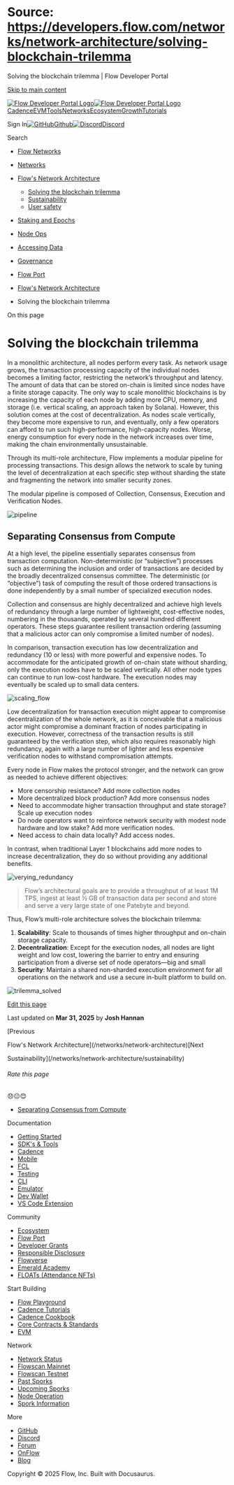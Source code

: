 # Source: https://developers.flow.com/networks/network-architecture/solving-blockchain-trilemma

Solving the blockchain trilemma | Flow Developer Portal



[Skip to main content](#__docusaurus_skipToContent_fallback)

[![Flow Developer Portal Logo](/img/flow-docs-logo-dark.png)![Flow Developer Portal Logo](/img/flow-docs-logo-light.png)](/)[Cadence](/build/flow)[EVM](/evm/about)[Tools](/tools/clients)[Networks](/networks/flow-networks)[Ecosystem](/ecosystem)[Growth](/growth)[Tutorials](/tutorials)

Sign In[![GitHub]()Github](https://github.com/onflow)[![Discord]()Discord](https://discord.gg/flow)

Search

* [Flow Networks](/networks/flow-networks)
* [Networks](/networks)
* [Flow's Network Architecture](/networks/network-architecture)

  + [Solving the blockchain trilemma](/networks/network-architecture/solving-blockchain-trilemma)
  + [Sustainability](/networks/network-architecture/sustainability)
  + [User safety](/networks/network-architecture/user-safety)
* [Staking and Epochs](/networks/staking)
* [Node Ops](/networks/node-ops)
* [Accessing Data](/networks/access-onchain-data)
* [Governance](/networks/governance)
* [Flow Port](/networks/flow-port)

* [Flow's Network Architecture](/networks/network-architecture)
* Solving the blockchain trilemma

On this page

# Solving the blockchain trilemma

In a monolithic architecture, all nodes perform every task. As network usage grows, the transaction processing capacity of the individual nodes becomes a limiting factor, restricting the network’s throughput and latency. The amount of data that can be stored on-chain is limited since nodes have a finite storage capacity. The only way to scale monolithic blockchains is by increasing the capacity of each node by adding more CPU, memory, and storage (i.e. vertical scaling, an approach taken by Solana). However, this solution comes at the cost of decentralization. As nodes scale vertically, they become more expensive to run, and eventually, only a few operators can afford to run such high-performance, high-capacity nodes. Worse, energy consumption for every node in the network increases over time, making the chain environmentally unsustainable.

Through its multi-role architecture, Flow implements a modular pipeline for processing transactions. This design allows the network to scale by tuning the level of decentralization at each specific step without sharding the state and fragmenting the network into smaller security zones.

The modular pipeline is composed of Collection, Consensus, Execution and Verification Nodes.

![pipeline](/assets/images/pipeline-42512db6ead17a2b6aaf1787c1960f57.png)

## Separating Consensus from Compute[​](#separating-consensus-from-compute "Direct link to Separating Consensus from Compute")

At a high level, the pipeline essentially separates consensus from transaction computation. Non-deterministic (or “subjective”) processes such as determining the inclusion and order of transactions are decided by the broadly decentralized consensus committee. The deterministic (or “objective”) task of computing the result of those ordered transactions is done independently by a small number of specialized execution nodes.

Collection and consensus are highly decentralized and achieve high levels of redundancy through a large number of lightweight, cost-effective nodes, numbering in the thousands, operated by several hundred different operators. These steps guarantee resilient transaction ordering (assuming that a malicious actor can only compromise a limited number of nodes).

In comparison, transaction execution has low decentralization and redundancy (10 or less) with more powerful and expensive nodes. To accommodate for the anticipated growth of on-chain state without sharding, only the execution nodes have to be scaled vertically. All other node types can continue to run low-cost hardware. The execution nodes may eventually be scaled up to small data centers.

![scaling_flow](/assets/images/scaling_flow-2190d3c5db523859d376bfa600532445.png)

Low decentralization for transaction execution might appear to compromise decentralization of the whole network, as it is conceivable that a malicious actor might compromise a dominant fraction of nodes participating in execution. However, correctness of the transaction results is still guaranteed by the verification step, which also requires reasonably high redundancy, again with a large number of lighter and less expensive verification nodes to withstand compromisation attempts.

Every node in Flow makes the protocol stronger, and the network can grow as needed to achieve different objectives:

* More censorship resistance? Add more collection nodes
* More decentralized block production? Add more consensus nodes
* Need to accommodate higher transaction throughput and state storage? Scale up execution nodes
* Do node operators want to reinforce network security with modest node hardware and low stake? Add more verification nodes.
* Need access to chain data locally? Add access nodes.

In contrast, when traditional Layer 1 blockchains add more nodes to increase decentralization, they do so without providing any additional benefits.

![verying_redundancy](/assets/images/varying_redudancy-5d4e1110d859c415d773d24a8e6b1ff3.png)

> Flow’s architectural goals are to provide a throughput of at least 1M TPS, ingest at least ½ GB of transaction data per second and store and serve a very large state of one Patebyte and beyond.

Thus, Flow’s multi-role architecture solves the blockchain trilemma:

1. **Scalability**: Scale to thousands of times higher throughput and on-chain storage capacity.
2. **Decentralization**: Except for the execution nodes, all nodes are light weight and low cost, lowering the barrier to entry and ensuring participation from a diverse set of node operators—big and small
3. **Security**: Maintain a shared non-sharded execution environment for all operations on the network and use a secure in-built platform to build on.

![trilemma_solved](/assets/images/flow_trillema_solved-1ba96289ea436ee41ca530f58ec8b558.png)

[Edit this page](https://github.com/onflow/docs/tree/main/docs/networks/network-architecture/solving-blockchain-trilemma.md)

Last updated on **Mar 31, 2025** by **Josh Hannan**

[Previous

Flow's Network Architecture](/networks/network-architecture)[Next

Sustainability](/networks/network-architecture/sustainability)

###### Rate this page

😞😐😊

* [Separating Consensus from Compute](#separating-consensus-from-compute)

Documentation

* [Getting Started](/build/getting-started/contract-interaction)
* [SDK's & Tools](/tools)
* [Cadence](https://cadence-lang.org/docs/)
* [Mobile](/build/guides/mobile/overview)
* [FCL](/tools/clients/fcl-js)
* [Testing](/build/smart-contracts/testing)
* [CLI](/tools/flow-cli)
* [Emulator](/tools/emulator)
* [Dev Wallet](https://github.com/onflow/fcl-dev-wallet)
* [VS Code Extension](/tools/vscode-extension)

Community

* [Ecosystem](/ecosystem)
* [Flow Port](https://port.onflow.org/)
* [Developer Grants](https://github.com/onflow/developer-grants)
* [Responsible Disclosure](https://flow.com/flow-responsible-disclosure)
* [Flowverse](https://www.flowverse.co/)
* [Emerald Academy](https://academy.ecdao.org/)
* [FLOATs (Attendance NFTs)](https://floats.city/)

Start Building

* [Flow Playground](https://play.flow.com/)
* [Cadence Tutorials](https://cadence-lang.org/docs/tutorial/first-steps)
* [Cadence Cookbook](https://open-cadence.onflow.org)
* [Core Contracts & Standards](/build/core-contracts)
* [EVM](/evm/about)

Network

* [Network Status](https://status.onflow.org/)
* [Flowscan Mainnet](https://flowdscan.io/)
* [Flowscan Testnet](https://testnet.flowscan.io/)
* [Past Sporks](/networks/node-ops/node-operation/past-sporks)
* [Upcoming Sporks](/networks/node-ops/node-operation/upcoming-sporks)
* [Node Operation](/networks/node-ops)
* [Spork Information](/networks/node-ops/node-operation/spork)

More

* [GitHub](https://github.com/onflow)
* [Discord](https://discord.gg/flow)
* [Forum](https://forum.onflow.org/)
* [OnFlow](https://onflow.org/)
* [Blog](https://flow.com/blog)

Copyright © 2025 Flow, Inc. Built with Docusaurus.